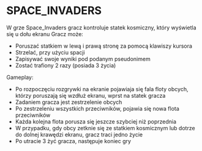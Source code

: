 # SPACE_INVADERS

W grze Space_Invaders gracz kontroluje statek kosmiczny, który wyświetla się u dołu ekranu
Gracz może: 
  * Poruszać statkiem w lewą i prawą stronę za pomocą klawiszy kursora 
  * Strzelać, przy użyciu spacji
  * Zapisywać swoje wyniki pod podanym pseudonimem
  * Zostać trafiony 2 razy (posiada 3 życia)

Gameplay:
  * Po rozpoczęciu rozgrywki na ekranie pojawiaja się fala floty obcych, którzy poruszają się wzdłuż ekranu, wprst na statek gracza
  * Zadaniem gracza jest zestrzelenie obcych
  * Po zestrzeleniu wszystkich przeciwników, pojawia się nowa flota przeciwników
  * Każda kolejna flota porusza się jeszcze szybciej niż poprzednia
  * W przypadku, gdy obcy zetknie się ze statkiem kosmicznym lub dotrze do dolnej krawędzi ekranu, gracz traci jedno życie
  * Po utracie 3 żyć gracza, następuje koniec gry
